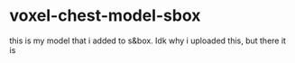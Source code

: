 # voxel-chest-model-sbox
this is my model that i added to s&box. Idk why i uploaded this, but there it is
